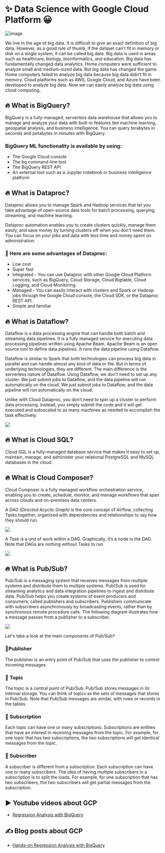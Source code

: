 # ✨ Data Science with Google Cloud Platform 😀

![image](https://user-images.githubusercontent.com/55794407/190195813-00af9b7d-028d-4a40-a804-d32ff0811e5a.png)

We live in the age of big data. It is difficult to give an exact definition of big data. However, as a good rule of thumb, if the dataset can't fit in memory or disk on a single system, it can be called big data. Big data is used in areas such as healthcare, biology, bioinformatics, and education.
Big data has fundamentally changed data analytics. Home computers were sufficient to analyze small and medium-sized data. But big data has changed the game. Home computers failed to analyze big data because big data didn't fit in memory.
Cloud platforms such as AWS, Google Cloud, and Azure have been developed to analyze big data. Now we can easily analyze big data using cloud computing.

## 🔥 What is BigQuery?

BigQuery is a fully-managed, serverless data warehouse that allows you to manage and analyze your data with built-in features like machine learning, geospatial analysis, and business intelligence. You can query terabytes in seconds and petabytes in minutes with BigQuery.

### BigQuery ML functionality is available by using:

- The Google Cloud console
- The bq command-line tool
- The BigQuery REST API
- An external tool such as a Jupyter notebook or business intelligence platform

## 🔥 What is Dataproc?

Dataproc allows you to manage Spark and Hadoop services that let you take advantage of open-source data tools for batch processing, querying, streaming, and machine learning. 

Dataproc automation enables you to create clusters quickly, manage them easily, and save money by turning clusters off when you don't need them. You can focus on your jobs and data with less time and money spent on administration.

### 🔶 Here are some advantages of Dataproc:

- Low cost 
- Super fast 
- Integrated - You can use Dataproc with other Google Cloud Platform services, such as BigQuery, Cloud Storage, Cloud Bigtable, Cloud Logging, and Cloud Monitoring.
- Managed - You can easily interact with clusters and Spark or Hadoop jobs through the Google Cloud console, the Cloud SDK, or the Dataproc REST API.
- Simple and familiar

## 🔥 What is Dataflow?

Dataflow is a data processing engine that can handle both batch and streaming data pipelines. It is a fully managed service for executing data processing pipelines written using Apache Beam. Apache Beam is an open source tool to define data pipelines. It runs the data pipeline using Dataflow.

Dataflow is similar to Spark that both technologies can process big data in parallel and can handle almost any kind of data or file. But in terms of underlying technologies, they are different. The main difference is the serverless nature of Dataflow. Using Dataflow, we don't need to set up any cluster. We just submit jobs to Dataflow, and the data pipeline will run automatically on the cloud. We just submit jobs to Dataflow, and the data pipeline will run automatically on the cloud. 

Unlike with Cloud Dataproc, you don’t need to spin up a cluster to perform data processing. Instead, you simply submit the code and it will get executed and autoscaled to as many machines as needed to accomplish the task effectively. 

![](https://storage.googleapis.com/gweb-cloudblog-publish/images/Dataflow_v6-28-21.max-1600x1600.jpeg)


## 🔥 What is Cloud SQL?

Cloud SQL is a fully-managed database service that makes it easy to set up, maintain, manage, and administer your relational PostgreSQL and MySQL databases in the cloud. 

## 🔥 What is Cloud Composer?

Cloud Composer is a fully managed workflow orchestration service, enabling you to create, schedule, monitor, and manage workflows that span across clouds and on-premises data centers.

*A DAG (Directed Acyclic Graph)* is the core concept of Airflow, collecting Tasks together, organized with dependencies and relationships to say how they should run.

![](https://airflow.apache.org/docs/apache-airflow/stable/_images/basic-dag.png)

A *Task* is a unit of work within a DAG. Graphically, it’s a node in the DAG. Note that DAGs are nothing without Tasks to run. 

![](https://cloud.google.com/static/composer/docs/images/overview-dag-and-tasks.svg)

## 🔥 What is Pub/Sub?

Pub/Sub is a messaging system that receives messages from multiple systems and distribute them to multiple systems. Pub/Sub is used for streaming analytics and data integration pipelines to ingest and distribute data. Pub/Sub helps you create systems of event producers and consumers, called publishers and subscribers. Publishers communicate with subscribers asynchronously by broadcasting events, rather than by synchronous remote procedure calls. The following diagram illustrates how a message passes from a publisher to a subscriber.

![](https://cloud.google.com/static/pubsub/images/pub_sub_flow.svg)

Let's take a look at the main components of Pub/Sub?

### 🔶Publisher

The publisher is an entry point of Pub/Sub that uses the publisher to control incoming messages. 

### 🔶 Topic

The topic is a central point of Pub/Sub. Pub/Sub stores messages in its internal storage. You can think of topics as the sets of messages that stores in Pub/Sub. Note that Pub/Sub messages are similar, with rows or records in the tables.

### 🔶 Subscription

Each topic can have one or many subscriptions. Subscriptions are entities that have an interest in receiving messages from the topic. For example, for one topic that has two subscriptions, the two subscriptions will get identical messages from the topic. 

### 🔶 Subscriber

A subscriber is different from a subscription. Each subscription can have one or many subscribers. The idea of having multiple subscribers in a subscription is to split the loads. For example, for one subscription that has two subscribers, the two subscribers will get partial messages from the subscription.

## ▶ Youtube videos about GCP

- [Regression Analysis with BigQuery](https://youtu.be/77RJwtjkIA0)

## ✍ Blog posts about GCP

- [Hands-on Regression Analysis with BigQuery](https://medium.com/geekculture/hands-on-regression-analysis-with-bigquery-7925dca179ff?source=your_stories_page-------------------------------------)
